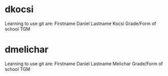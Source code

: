 dkocsi
========

Learning to use git are:
Firstname 	Daniel
Lastname	Kocsi
Grade/Form of school	TGM

dmelichar
========
Learning to use git are:
Firstname 	Daniel
Lastname	Melichar
Grade/Form of school	TGM
